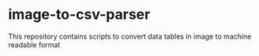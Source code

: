 # image-to-csv-parser
This repository contains scripts to convert data tables in image to machine readable format
